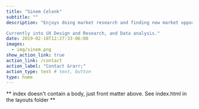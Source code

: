 ```yaml
---
title: "Sinem Celenk"
subtitle: ""
description: "Enjoys doing market research and finding new market opportunities. Interested in data analysis, and crisis management. Expert in customer relationship management. Has an eye for good design. Stress resilient, good listener, and has excellent observation skills.

Currently into UX Design and Research, and Data analysis."
date: 2019-02-18T12:27:33-06:00
images:
  - img/sinem.png
show_action_link: true
action_link: /contact
action_label: "Contact &rarr;"
action_type: text # text, button
type: home
---
```


** index doesn't contain a body, just front matter above.
See index.html in the layouts folder **
